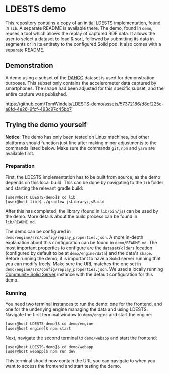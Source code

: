 # LDESTS demo
This repository contains a copy of an initial LDESTS implementation, found in `lib`. A separate README is available there. The demo, found in `demo`, reuses a tool which allows the replay of captured RDF data. It allows the user to select a dataset to load & sort, followed by submitting its data in segments or in its entirety to the configured Solid pod. It also comes with a separate README.
## Demonstration
A demo using a subset of the [DAHCC](https://dahcc.idlab.ugent.be/dataset.html) dataset is used for demonstration purposes. This subset only contains the accelerometer data captured by smartphones. The shape had been adjusted for this specific subset, and the entire capture was published.


https://github.com/TomWindels/LDESTS-demo/assets/57372186/d8cf225e-a8fd-4e26-9fcf-493c97c45bb7


## Trying the demo yourself
**Notice**: The demo has only been tested on Linux machines, but other platforms should function just fine after making minor adjustments to the commands listed below. Make sure the commands `git`, `npm` and `yarn` are available first.
### Preparation
First, the LDESTS implementation has to be built from source, as the demo depends on this local build. This can be done by navigating to the `lib` folder and starting the relevant gradle build:
```
[user@host LDESTS-demo]$ cd lib
[user@host lib]$ ./gradlew jsLibrary:jsBuild
```
After this has completed, the library (found in `lib/bin/js`) can be used by the demo. More details about the build process can be found in `lib/README.md`.

The demo can be configured in `demo/engine/src/config/replay_properties.json`. A more in-depth explanation about this configuration can be found in `demo/README.md`. The most important properties to configure are the `datasetFolders` location (configured by default to be at `demo/engine/data`) and the data's `shape`.\
Before running the demo, it is important to have a Solid server running that you can modify freely. Make sure the URL matches the one set in `demo/engine/src/config/replay_properties.json`. We used a locally running [Community Solid Server](https://github.com/CommunitySolidServer/CommunitySolidServer) instance with the default configuration for this demo.
### Running
You need two terminal instances to run the demo: one for the frontend, and one for the underlying engine managing the data and using LDESTS. Navigate the first terminal window to `demo/engine` and start the engine:
```
[user@host LDESTS-demo]$ cd demo/engine
[user@host engine]$ npm start
```
Next, navigate the second terminal to `demo/webapp` and start the frontend:
```
[user@host LDESTS-demo]$ cd demo/webapp
[user@host webapp]$ npm run dev
```
This terminal should now contain the URL you can navigate to when you want to access the frontend and start testing the demo.
